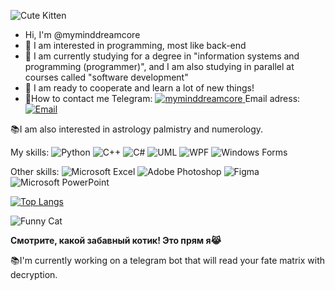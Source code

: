 ![Cute Kitten](https://media2.giphy.com/media/v1.Y2lkPTc5MGI3NjExZW1iZHoyZWxoamRpcm9ucXQ0cXptam44eGVrOGVxZ3B3dHdyeHhrNyZlcD12MV9pbnRlcm5hbF9naWZfYnlfaWQmY3Q9Zw/NbhiwA0C8THIv8KvG5/giphy.gif)


- Hi, I'm @myminddreamcore
- 👀 I am interested in programming, most like back-end
- 🌱 I am currently studying for a degree in "information systems and programming (programmer)", and I am also studying in parallel at courses called "software development"
- 💞️ I am ready to cooperate and learn a lot of new things!
- 🔭How to contact me Telegram: <a href="https://t.me/myminddreamcore" target="_blank">
  <img src="https://img.shields.io/badge/myminddreamcore-red" alt="myminddreamcore">
</a> Email adress: <a href="mailto:bashlykovadaria@mail.ru">
  <img src="https://img.shields.io/badge/Email-bashlykovadaria@mail.ru-pink" alt="Email">
  </a>

📚I am also interested in astrology palmistry and numerology.


My skills:
![Python](https://img.shields.io/badge/Python-3776AB?style=for-the-badge&logo=python&logoColor=white)
![C++](https://img.shields.io/badge/C%2B%2B-00599C?style=for-the-badge&logo=c%2B%2B&logoColor=white)
![C#](https://img.shields.io/badge/C%23-239120?style=for-the-badge&logo=c-sharp&logoColor=white)
![UML](https://img.shields.io/badge/UML-000000?style=for-the-badge&logo=diagrams.net&logoColor=white)
![WPF](https://img.shields.io/badge/WPF-5C2D91?style=for-the-badge&logo=.net&logoColor=white)
![Windows Forms](https://img.shields.io/badge/Windows%20Forms-5C2D91?style=for-the-badge&logo=.net&logoColor=white)

Other skills:
![Microsoft Excel](https://img.shields.io/badge/Microsoft_Excel-217346?style=for-the-badge&logo=microsoft-excel&logoColor=white)
![Adobe Photoshop](https://img.shields.io/badge/Adobe_Photoshop-31A8FF?style=for-the-badge&logo=adobe-photoshop&logoColor=white)
![Figma](https://img.shields.io/badge/Figma-F24E1E?style=for-the-badge&logo=figma&logoColor=white)
![Microsoft PowerPoint](https://img.shields.io/badge/Microsoft_PowerPoint-B7472A?style=for-the-badge&logo=microsoft-powerpoint&logoColor=white)

[![Top Langs](https://github-readme-stats.vercel.app/api/top-langs/?username=myminddreamcore&layout=pie&theme=dark)](https://github.com/anuraghazra/github-readme-stats)
<div align="left">
  <img src="https://media0.giphy.com/media/v1.Y2lkPTc5MGI3NjExZWs4YXJ0aTl4MHhxaWxjOXB5c2NrYmV2ODU3NG83Nm5oN2tqc3d3cyZlcD12MV9pbnRlcm5hbF9naWZfYnlfaWQmY3Q9Zw/13HBDT4QSTpveU/giphy.gif" alt="Funny Cat">
</div>

**Смотрите, какой забавный котик! Это прям я😹**

📚I'm currently working on a telegram bot that will read your fate matrix with decryption.
<!---
myminddreamcore/myminddreamcore is a ✨ special ✨ repository because its `README.md` (this file) appears on your GitHub profile.
You can click the Preview link to take a look at your changes.
--->
